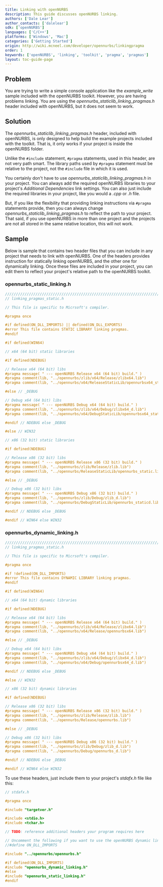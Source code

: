 ```yaml
---
title: Linking with openNURBS
description: This guide discusses openNURBS linking.
authors: ['Dale Lear']
author_contacts: ['dalelear']
sdk: ['openNURBS']
languages: ['C/C++']
platforms: ['Windows', 'Mac']
categories: ['Getting Started']
origin: http://wiki.mcneel.com/developer/opennurbs/linkingpragma
order: 1
keywords: ['openNURBS', 'linking', 'toolkit', 'pragma', 'pragmas']
layout: toc-guide-page
---
```


 
## Problem

You are trying to write a simple console application like the *example_write* sample included with the openNURBS toolkit.  However, you are having problems linking.  You are using the *opennurbs_staticlib_linking_pragmas.h* header included with openNURBS, but it does not seem to work.

## Solution

The *opennurbs_staticlib_linking_pragmas.h* header, included with openNURBS, is only designed to help build the example projects included with the toolkit.  That is, it only works if your project is inside the openNURBS folder.

Unlike the `#include` statement, `#pragma` statements, used in this header, are not very path smart.  The library paths used by `#pragma` statement must be relative to the project, not the `#include` file in which it is used.

You certainly don't have to use *opennurbs_staticlib_linking_pragmas.h* in your project.  You can always add the required openNURBS libraries to your project's *Additional Dependencies* link settings.  You can also just include the required libraries in your project, like you would a *.cpp* or *.h* file.

But, if you like the flexibility that providing linking instructions via `#pragma` statements provide, then you can always change *opennurbs_staticlib_linking_pragmas.h* to reflect the path to your project.  That said, if you use openNURBS in more than one project and the projects are not all stored in the same relative location, this will not work.

## Sample

Below is sample that contains two header files that you can include in any project that needs to link with openNURBS.  One of the headers provides instruction for statically linking openNURBS, and the other one for dynamically linking.  Once these files are included in your project, you can edit them to reflect your project's relative path to the openNURBS toolkit.

### opennurbs_static_linking.h
```cpp
/////////////////////////////////////////////////////////////////////////////
// linking_pragmas_static.h

// This file is specific to Micrsoft's compiler.

#pragma once

#if defined(ON_DLL_IMPORTS) || defined(ON_DLL_EXPORTS)
#error This file contains STATIC LIBRARY linking pragmas.
#endif

#if defined(WIN64)

// x64 (64 bit) static libraries

#if defined(NDEBUG)

// Release x64 (64 bit) libs
#pragma message( " --- openNURBS Release x64 (64 bit) build." )
#pragma comment(lib, "../opennurbs/zlib/x64/Release/zlibx64.lib")
#pragma comment(lib, "../opennurbs/x64/ReleaseStaticLib/opennurbsx64_static.lib")

#else // _DEBUG

// Debug x64 (64 bit) libs
#pragma message( " --- openNURBS Debug x64 (64 bit) build." )
#pragma comment(lib, "../opennurbs/zlib/x64/Debug/zlibx64_d.lib")
#pragma comment(lib, "../opennurbs/x64/DebugStaticLib/opennurbsx64_staticd.lib")

#endif // NDEBUG else _DEBUG

#else // WIN32

// x86 (32 bit) static libraries

#if defined(NDEBUG)

// Release x86 (32 bit) libs
#pragma message( " --- openNURBS Release x86 (32 bit) build." )
#pragma comment(lib, "../opennurbs/zlib/Release/zlib.lib")
#pragma comment(lib, "../opennurbs/ReleaseStaticLib/opennurbs_static.lib")

#else // _DEBUG

// Debug x86 (32 bit) libs
#pragma message( " --- openNURBS Debug x86 (32 bit) build." )
#pragma comment(lib, "../opennurbs/zlib/Debug/zlib_d.lib")
#pragma comment(lib, "../opennurbs/DebugStaticLib/opennurbs_staticd.lib")

#endif // NDEBUG else _DEBUG

#endif // WIN64 else WIN32
```

### opennurbs_dynamic_linking.h

```cpp
/////////////////////////////////////////////////////////////////////////////
// linking_pragmas_static.h

// This file is specific to Micrsoft's compiler.

#pragma once

#if !defined(ON_DLL_IMPORTS)
#error This file contains DYNAMIC LIBRARY linking pragmas.
#endif

#if defined(WIN64)

// x64 (64 bit) dynamic libraries

#if defined(NDEBUG)

// Release x64 (64 bit) libs
#pragma message( " --- openNURBS Release x64 (64 bit) build." )
#pragma comment(lib, "../opennurbs/zlib/x64/Release/zlibx64.lib")
#pragma comment(lib, "../opennurbs/x64/Release/opennurbsx64.lib")

#else // _DEBUG

// Debug x64 (64 bit) libs
#pragma message( " --- openNURBS Debug x64 (64 bit) build." )
#pragma comment(lib, "../opennurbs/zlib/x64/Debug/zlibx64_d.lib")
#pragma comment(lib, "../opennurbs/x64/Debug/opennurbsx64_d.lib")

#endif // NDEBUG else _DEBUG

#else // WIN32

// x86 (32 bit) dynamic libraries

#if defined(NDEBUG)

// Release x86 (32 bit) libs
#pragma message( " --- openNURBS Release x86 (32 bit) build." )
#pragma comment(lib, "../opennurbs/zlib/Release/zlib.lib")
#pragma comment(lib, "../opennurbs/Release/opennurbs.lib")

#else // _DEBUG

// Debug x86 (32 bit) libs
#pragma message( " --- openNURBS Debug x86 (32 bit) build." )
#pragma comment(lib, "../opennurbs/zlib/Debug/zlib_d.lib")
#pragma comment(lib, "../opennurbs/Debug/opennurbs_d.lib")

#endif // NDEBUG else _DEBUG

#endif // WIN64 else WIN32
```

To use these headers, just include them to your project's *stdafx.h* file like this:

```cpp
// stdafx.h

#pragma once

#include "targetver.h"

#include <stdio.h>
#include <tchar.h>

// TODO: reference additional headers your program requires here

// Uncomment the following if you want to use the openNURBS dynamic link library
//#define ON_DLL_IMPORTS

#include "../opennurbs/opennurbs.h"

#if defined(ON_DLL_IMPORTS)
#include "opennurbs_dynamic_linking.h"
#else
#include "opennurbs_static_linking.h"
#endif
```
